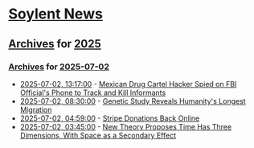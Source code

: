 # [Soylent News](../../../README.md)

## [Archives](../../index.md) for [2025](../index.md)

### [Archives](../../index.md) for [2025-07-02](index.md)

* [2025-07-02, 13:17:00](https://soylentnews.org/article.pl?sid=25/07/02/0110229&from=rss) - [Mexican Drug Cartel Hacker Spied on FBI Official's Phone to Track and Kill Informants](https://soylentnews.org/article.pl?sid=25/07/02/0110229&from=rss)
* [2025-07-02, 08:30:00](https://soylentnews.org/article.pl?sid=25/07/01/0415211&from=rss) - [Genetic Study Reveals Humanity's Longest Migration](https://soylentnews.org/article.pl?sid=25/07/01/0415211&from=rss)
* [2025-07-02, 04:59:00](https://soylentnews.org/meta/article.pl?sid=25/07/02/0418216&from=rss) - [Stripe Donations Back Online](https://soylentnews.org/meta/article.pl?sid=25/07/02/0418216&from=rss)
* [2025-07-02, 03:45:00](https://soylentnews.org/article.pl?sid=25/07/01/028205&from=rss) - [New Theory Proposes Time Has Three Dimensions, With Space as a Secondary Effect](https://soylentnews.org/article.pl?sid=25/07/01/028205&from=rss)
